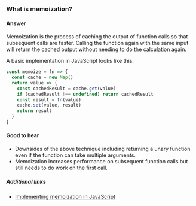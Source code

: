 ### What is memoization?

#### Answer

Memoization is the process of caching the output of function calls so that subsequent calls are faster. Calling the function again with the same input will return the cached output without needing to do the calculation again.

A basic implementation in JavaScript looks like this:

```js
const memoize = fn => {
  const cache = new Map()
  return value => {
    const cachedResult = cache.get(value)
    if (cachedResult !== undefined) return cachedResult
    const result = fn(value)
    cache.set(value, result)
    return result
  }
}
```

#### Good to hear

- Downsides of the above technique including returning a unary function even if the function can take multiple arguments.
- Memoization increases performance on subsequent function calls but still needs to do work on the first call.

##### Additional links

<!-- Whenever possible, link a more detailed explanation. -->

- [Implementing memoization in JavaScript](https://www.sitepoint.com/implementing-memoization-in-javascript/)

<!-- tags: (javascript) -->

<!-- expertise: (2) -->
